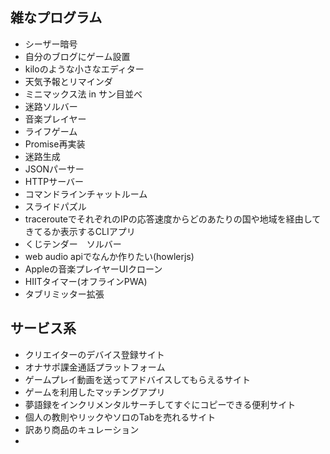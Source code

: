 ## 雑なプログラム
- シーザー暗号
- 自分のブログにゲーム設置
- kiloのような小さなエディター
- 天気予報とリマインダ
- ミニマックス法 in サン目並べ
- 迷路ソルバー
- 音楽プレイヤー
- ライフゲーム
- Promise再実装
- 迷路生成
- JSONパーサー
- HTTPサーバー
- コマンドラインチャットルーム
- スライドパズル
- tracerouteでそれぞれのIPの応答速度からどのあたりの国や地域を経由してきてるか表示するCLIアプリ
- くじテンダー　ソルバー
- web audio apiでなんか作りたい(howlerjs)
- Appleの音楽プレイヤーUIクローン
- HIITタイマー(オフラインPWA)
- タブリミッター拡張

## サービス系
- クリエイターのデバイス登録サイト
- オナサポ課金通話プラットフォーム
- ゲームプレイ動画を送ってアドバイスしてもらえるサイト 
- ゲームを利用したマッチングアプリ
- 夢語録をインクリメンタルサーチしてすぐにコピーできる便利サイト 
- 個人の教則やリックやソロのTabを売れるサイト 
- 訳あり商品のキュレーション
- 